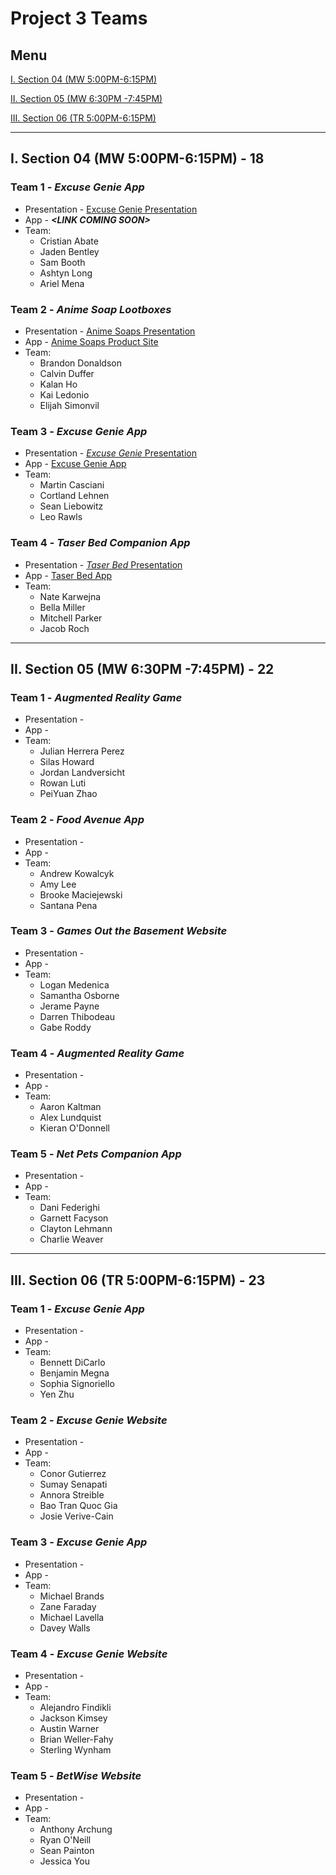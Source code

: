 # Project 3 Teams

## Menu

[I. Section 04 (MW 5:00PM-6:15PM)](#i-section-04-mw-500pm-615pm---18)

[II. Section 05 (MW 6:30PM -7:45PM)](#ii-section-05-mw-630pm--745pm---22)

[III. Section 06 (TR 5:00PM-6:15PM)](#iii-section-06-tr-500pm-615pm---23)

---

## I. Section 04 (MW 5:00PM-6:15PM) - 18

### Team 1 - *Excuse Genie App*
- Presentation - [Excuse Genie Presentation](https://docs.google.com/presentation/d/1t7PitBntePqZ6LXvXX4xtAO-ERN3M2ixDAeDq06hPcA/edit#slide=id.p)
- App - ***<LINK COMING SOON&gt;***
- Team:
  - Cristian Abate
  - Jaden Bentley
  - Sam Booth
  - Ashtyn Long
  - Ariel Mena

### Team 2 - *Anime Soap Lootboxes*
- Presentation - [Anime Soaps Presentation](https://docs.google.com/presentation/d/1ipgvc9x1R0Zngq-I60boLRzGUyIztAyDo9wWffsWyA0/edit#slide=id.p)
- App - [Anime Soaps Product Site](https://animesoaps.wordpress.com/)
- Team:
  - Brandon Donaldson
  - Calvin Duffer
  - Kalan Ho
  - Kai Ledonio
  - Elijah Simonvil
  
### Team 3 - *Excuse Genie App*
- Presentation - [*Excuse Genie* Presentation](https://docs.google.com/presentation/d/1TfhTnMBGYBCTVbfjNWGVPw3JR1sUGwy7SOyYslXyAH4/edit#slide=id.p)
- App - [Excuse Genie App](https://docs.google.com/presentation/d/1nEkMZPXjvPJdss0_tGUl8oaSsf6DStDG-uIcOqmfmvU/edit#slide=id.p)
- Team:
  - Martin Casciani
  - Cortland Lehnen
  - Sean Liebowitz
  - Leo Rawls

### Team 4 - *Taser Bed Companion App*
- Presentation - [*Taser Bed* Presentation](https://docs.google.com/presentation/d/1uB3_0DbvEk8B91KAd85ZVb_Am_DibAEo69NdF8jXzBo/edit?usp=sharing)
- App - [Taser Bed App](https://docs.google.com/presentation/d/1yQt-j4p_uGmI-HJ3YaIRhKy2yGzebqI7tCOcMhi_4Fw/edit#slide=id.p)
- Team:
  - Nate Karwejna
  - Bella Miller
  - Mitchell Parker
  - Jacob Roch

---

## II. Section 05 (MW 6:30PM -7:45PM) - 22

### Team 1 - *Augmented Reality Game*
- Presentation - 
- App -
- Team:
  - Julian Herrera Perez
  - Silas Howard
  - Jordan Landversicht
  - Rowan Luti
  - PeiYuan Zhao

### Team 2 - *Food Avenue App*
- Presentation - 
- App -
- Team:
  - Andrew Kowalcyk
  - Amy Lee
  - Brooke Maciejewski
  - Santana Pena

### Team 3 - *Games Out the Basement Website*
- Presentation - 
- App -
- Team:
  - Logan Medenica
  - Samantha Osborne
  - Jerame Payne
  - Darren Thibodeau
  - Gabe Roddy

### Team 4 - *Augmented Reality Game*
- Presentation - 
- App -
- Team:
  - Aaron Kaltman
  - Alex Lundquist
  - Kieran O'Donnell

### Team 5 - *Net Pets Companion App*
- Presentation - 
- App -
- Team:
  - Dani Federighi
  - Garnett Facyson
  - Clayton Lehmann
  - Charlie Weaver

---

## III. Section 06 (TR 5:00PM-6:15PM) - 23

### Team 1 - *Excuse Genie App*
- Presentation - 
- App -
- Team:
  - Bennett DiCarlo
  - Benjamin Megna
  - Sophia Signoriello
  - Yen Zhu

### Team 2 - *Excuse Genie Website*
- Presentation - 
- App -
- Team:
  - Conor Gutierrez
  - Sumay Senapati
  - Annora Streible
  - Bao Tran Quoc Gia
  - Josie Verive-Cain

### Team 3 - *Excuse Genie App*
- Presentation - 
- App -
- Team:
  - Michael Brands
  - Zane Faraday
  - Michael Lavella
  - Davey Walls

### Team 4 - *Excuse Genie Website*
- Presentation - 
- App -
- Team:
  - Alejandro Findikli
  - Jackson Kimsey
  - Austin Warner
  - Brian Weller-Fahy
  - Sterling Wynham

### Team 5 - *BetWise Website*
- Presentation - 
- App -
- Team:
  - Anthony Archung
  - Ryan O'Neill
  - Sean Painton
  - Jessica You
